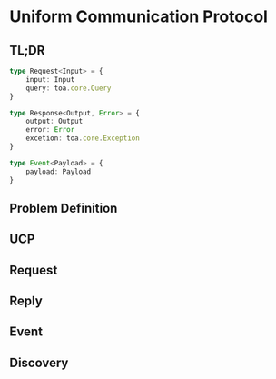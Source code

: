 # Uniform Communication Protocol

## TL;DR

```typescript
type Request<Input> = {
    input: Input
    query: toa.core.Query
}

type Response<Output, Error> = {
    output: Output
    error: Error
    excetion: toa.core.Exception
}

type Event<Payload> = {
    payload: Payload
}
```

## Problem Definition

## UCP

## Request

## Reply

## Event

## Discovery
